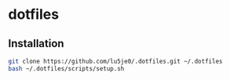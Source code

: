 # dotfiles

## Installation

```bash
git clone https://github.com/lu5je0/.dotfiles.git ~/.dotfiles
bash ~/.dotfiles/scripts/setup.sh
```
